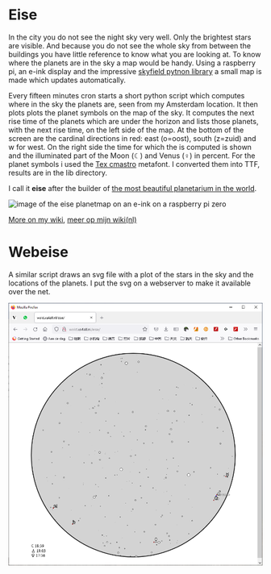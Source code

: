 # Eise

In the city you do not see the night sky very well. Only the brightest
stars are visible. And because you do not see the whole sky from
between the buildings you have little reference to know what you are
looking at. To know where the planets are in the sky a map would be
handy. Using a raspberry pi, an e-ink display and the impressive
[skyfield pytnon library](https://rhodesmill.org/skyfield/) a small
map is made which updates automatically.

Every fifteen minutes cron starts a short python script which computes
where in the sky the planets are, seen from my Amsterdam location. It
then plots plots the planet symbols on the map of the sky. It computes
the next rise time of the planets which are under the horizon and
lists those planets, with the next rise time, on the left side of the
map. At the bottom of the screen are the cardinal directions in red:
east (o=oost), south (z=zuid) and w for west. On the right side the
time for which the is computed is shown and the illuminated part of
the Moon (☾) and Venus (♀) in percent. For the planet symbols i used
the [Tex cmastro](https://www.ctan.org/tex-archive/fonts/cmastro)
metafont. I converted them into TTF, results are in the lib directory.

I call it **eise** after the builder of [the most beautiful
planetarium in the world](https://www.planetarium-friesland.nl/).

![image of the eise planetmap on an e-ink on a raspberry pi
 zero](https://github.com/wisze/eise/blob/master/20211019_171928.jpg)

[More on my wiki](http://wiki.wisze.org/doku.php/en/ruimte/eise),
[meer op mijn wiki(nl)](http://wiki.wisze.org/doku.php/nl/ruimte/eise)

# Webeise

A similar script draws an svg file with a plot of the stars in the sky
and the locations of the planets. I put the svg on a webserver to make
it available over the net.

![image of the eise planetmap, web version](https://github.com/wisze/eise/blob/master/2021-10-19.png)
 
